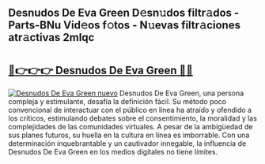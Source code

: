 ## Desnudos De Eva Green D𝚎sn𝚞dos filtr𝚊dos - Parts-BNu Vid𝚎os f𝚘tos - N𝚞evas filtr𝚊ciones atr𝚊ctivas 2mIqc

# <h2><a href="http://mb35x8b.tromn.icu/?c=Desnudos+De+Eva+Green">🔗👉👉👉 Desnudos De Eva Green 🔗🔗</a></h2>

[![Desnudos De Eva Green nuevo](https://i.imgur.com/pEAQMta.gif)](http://mb35x8b.tromn.icu/?c=Desnudos+De+Eva+Green)
Desnudos De Eva Green, una persona compleja y estimulante, desafía la definición fácil. Su método poco convencional de interactuar con el público en línea ha atraído y ofendido a los críticos, estimulando debates sobre el consentimiento, la moralidad y las complejidades de las comunidades virtuales. A pesar de la ambigüedad de sus planes futuros, su huella en la cultura en línea es imborrable. Con una determinación inquebrantable y un cautivador innegable, la influencia de Desnudos De Eva Green en los medios digitales no tiene límites.
